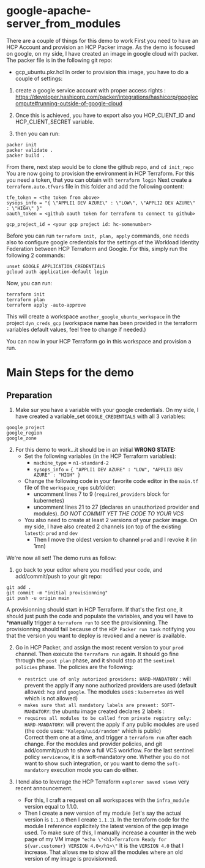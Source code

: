 # google-apache-server_from_modules


There are a couple of things for this demo to work
First you need to have an HCP Account and provision an HCP Packer image.
As the demo is focused on google, on my side, I have created an image in google cloud with packer.
The packer file is in the following git repo:
- gcp_ubuntu.pkr.hcl
In order to provision this image, you have to do a couple of settings:
1. create a google service account with proper access rights : https://developer.hashicorp.com/packer/integrations/hashicorp/googlecompute#running-outside-of-google-cloud

2. Once this is achieved, you have to export also you HCP_CLIENT_ID and HCP_CLIENT_SECRET variable.
3. then you can run:
````
packer init
packer validate .
packer build .
````

From there, next step would be to clone the github repo, and ```cd init_repo```
You are now going to provision the environment in HCP Terraform.
For this you need a token, that you can obtain with ```terraform login```
Next create a ```terraform.auto.tfvars``` file in this folder and add the following content:
````
tfe_token = <the token from above>
sysops_info = "{ \"APPLI1 DEV AZURE\" : \"LOW\", \"APPLI2 DEV AZURE\" : \"HIGH\" }"
oauth_token = <github oauth token for terraform to connect to github>

gcp_project_id = <your gcp project id: hc-somenumber>
````
Before you can run ```terraform init, plan, apply``` commands, one needs also to configure google credentials for the settings of the Workload Identity Federation between HCP Terraform and Google.
For this, simply run the following 2 commands:
````
unset GOOGLE_APPLICATION_CREDENTIALS
gcloud auth application-default login
````
Now, you can run:
````
terraform init
terraform plan
terraform apply -auto-approve
````
This will create a workspace ```another_google_ubuntu_workspace``` in the project ```dyn_creds_gcp``` (workspace name has been provided in the terraform variables default values, feel free to change if needed.)

You can now in your HCP Terraform go in this workspace and provision a run. 

# Main Steps for the demo

## Preparation
1. Make sur you have a variable with your google credentials. On my side, I have created a variable_set `GOOGLE_CREDENTIALS` with all 3 variables:
````
google_project
google_region
google_zone
````
2. For this demo to work...it should be in an initial **WRONG STATE:**
   - Set the following variables (in the HCP Terraform variables):
     - `machine_type` = `n1-standard-2`
     - `sysops_info` = `{ "APPLI1 DEV AZURE" : "LOW", "APPLI3 DEV AZURE" : "HIGH" }`
   - Change the following code in your favorite code editor in the `main.tf` file of the `workspace_repo` subfolder:
     - uncomment lines 7 to 9 (`required_providers` block for kubernetes)
     - uncomment lines 21 to 27 (declares an unauthorized provider and modules). *DO NOT COMMIT YET THE CODE TO YOUR VCS* 
   - You also need to create at least 2 versions of your packer image. On my side, I have also created 2 channels (on top of the existing `latest`): `prod` and `dev`
     - Then I move the oldest version to channel `prod` and I revoke it (in 1mn)

We're now all set!
The demo runs as follow:
1. go back to your editor where you modified your code, and add/commit/push to your git repo:
````
git add .
git commit -m "initial provisionning"
git push -u origin main
````
A provisionning should start in HCP Terraform. If that's the first one, it should just push the code and populate the variables, and you will have to ***manually** trigger a `terraform run` to see the provisionning.
The provisionning should fail because of the `HCP Packer run task` notifying you that the version you want to deploy is revoked and a newer is available.

2. Go in HCP Packer, and assign the most recent version to your `prod` channel. Then execute the `terraform run` again.
It should go fine through the `post plan` phase, and it should stop at the `sentinel policies` phase.
The policies are the following:
   - `restrict use of only autorized providers: HARD-MANDATORY` : will prevent the apply if any none authorized providers are used (default allowed: `hcp` and `google`. The modules uses : `kubernetes` as well which is not allowed)
   - `makes sure that all mandatory labels are present: SOFT-MANDATORY`: the ubuntu image created declares 2 labels : 
   - `requires all modules to be called from private registry only: HARD-MANDATORY`: will prevent the apply if any public modules are used (the code uses: `"Kalepa/uuid/random"` which is public)  
Correct them one at a time, and trigger a `terraform run` after each change. For the modules and provider policies, and git add/commit/push to show a full VCS workflow.
For the last sentinel policy `servicenow`, it is a soft-mandatory one. Whether you do not want to show such integration, or you want to demo the `soft-mandatory` execution mode you can do either.

3. I tend also to leverage the HCP Terraform `explorer saved views` very recent announcement.
   -  For this, I craft a request on all workspaces with the `infra_module` version equal to 1.1.0.
   - Then I create a new version of my module (let's say the actual version is `1.1.0` then I create `1.1.1`). In the terraform code for the module I reference explicitely the latest version of the gcp image used. To make sure of this, I manually increase a counter in the web page of my VM image `"echo \"<h1>Terraform Ready for ${var.customer} VERSION 4.0</h1>\"` 
   It is the `VERSION 4.0` that I increase. 
   That allows me to show all the modules where an old version of my image is provisionned. 
